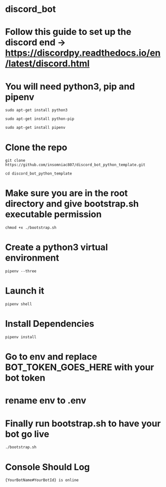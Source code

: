 # discord_bot

# Follow this guide to set up the discord end -> https://discordpy.readthedocs.io/en/latest/discord.html

# You will need python3, pip and pipenv

`sudo apt-get install python3`

`sudo apt-get install python-pip`

`sudo apt-get install pipenv`

# Clone the repo

`git clone https://github.com/insomniac807/discord_bot_python_template.git`

`cd discord_bot_python_template`

# Make sure you are in the root directory and give bootstrap.sh executable permission

`chmod +x ./bootstrap.sh`

# Create a python3 virtual environment

`pipenv --three`

# Launch it

`pipenv shell`

# Install Dependencies

`pipenv install`

# Go to env and replace BOT_TOKEN_GOES_HERE with your bot token

# rename env to .env

# Finally run bootstrap.sh to have your bot go live

`./bootstrap.sh`

# Console Should Log

`{YourBotName#YourBotId} is online`





